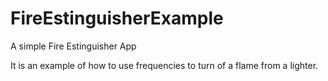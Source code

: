 # FireEstinguisherExample
A simple Fire Estinguisher App

It is an example of how to use frequencies to turn of a flame from a lighter.
